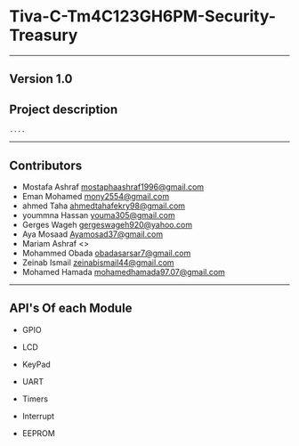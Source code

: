 # Tiva-C-Tm4C123GH6PM-Security-Treasury
---
**Version 1.0** 
---
## Project description
    ....

---

## Contributors 

  - Mostafa Ashraf <mostaphaashraf1996@gmail.com>
  - Eman Mohamed  <mony2554@gmail.com>
  - ahmed Taha <ahmedtahafekry98@gmail.com>
  - yoummna Hassan <youma305@gmail.com>
  - Gerges Wageh <gergeswageh920@yahoo.com>
  - Aya Mosaad <Ayamosad37@gmail.com>
  - Mariam Ashraf <>
  - Mohammed Obada <obadasarsar7@gmail.com>
  - Zeinab Ismail <zeinabismail44@gmail.com>
  - Mohamed Hamada <mohamedhamada97.07@gmail.com>
  
---

## API's Of each Module
  - GPIO
      
  - LCD 
  
  - KeyPad
  
  - UART 
  
  - Timers
  
  - Interrupt 
  
  - EEPROM
  
